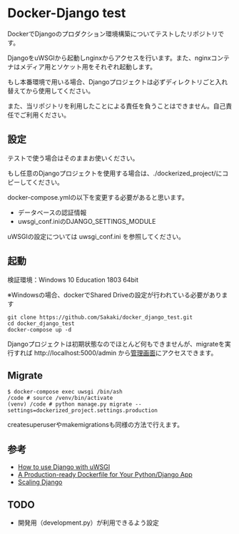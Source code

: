 # Docker-Django test

DockerでDjangoのプロダクション環境構築についてテストしたリポジトリです。

DjangoをuWSGIから起動しnginxからアクセスを行います。また、nginxコンテナはメディア用とソケット用をそれぞれ起動します。

もし本番環境で用いる場合、Djangoプロジェクトは必ずディレクトリごと入れ替えてから使用してください。

また、当リポジトリを利用したことによる責任を負うことはできません。自己責任でご利用ください。

## 設定

テストで使う場合はそのままお使いください。

もし任意のDjangoプロジェクトを使用する場合は、./dockerized_project/にコピーしてください。

docker-compose.ymlの以下を変更する必要があると思います。

* データベースの認証情報
* uwsgi_conf.iniのDJANGO_SETTINGS_MODULE

uWSGIの設定については uwsgi_conf.ini を参照してください。

## 起動

検証環境：Windows 10 Education 1803 64bit

※Windowsの場合、dockerでShared Driveの設定が行われている必要があります

```
git clone https://github.com/Sakaki/docker_django_test.git
cd docker_django_test
docker-compose up -d
```

Djangoプロジェクトは初期状態なのでほとんど何もできませんが、migrateを実行すれば http://localhost:5000/admin から[管理画面](http://localhost:5000/admin)にアクセスできます。

## Migrate

```
$ docker-compose exec uwsgi /bin/ash
/code # source /venv/bin/activate
(venv) /code # python manage.py migrate --settings=dockerized_project.settings.production
```

createsuperuserやmakemigrationsも同様の方法で行えます。

## 参考

* [How to use Django with uWSGI](https://docs.djangoproject.com/en/2.0/howto/deployment/wsgi/uwsgi/)
* [A Production-ready Dockerfile for Your Python/Django App](https://www.caktusgroup.com/blog/2017/03/14/production-ready-dockerfile-your-python-django-app/)
* [Scaling Django](https://djangobook.com/scaling-django/)

## TODO

* 開発用（development.py）が利用できるよう設定
